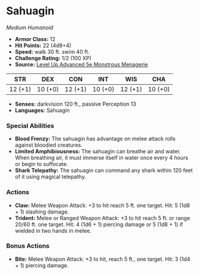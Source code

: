 # Sahuagin

*Medium* *Humanoid*

- **Armor Class:** 12
- **Hit Points:** 22 (4d8+4)
- **Speed:** walk 30 ft. swim 40 ft.
- **Challenge Rating:** 1/2 (100 XP)
- **Source:** [Level Up Advanced 5e Monstrous Menagerie](https://www.levelup5e.com)

| STR | DEX | CON | INT | WIS | CHA |
| --- | --- | --- | --- | --- | --- |
| 12 (+1) | 10 (+0) | 12 (+1) | 10 (+0) | 12 (+1) | 10 (+0) |

- **Senses:** darkvision 120 ft., passive Perception 13
- **Languages:** Sahuagin
### Special Abilities
- **Blood Frenzy:** The sahuagin has advantage on melee attack rolls against bloodied creatures.
- **Limited Amphibiousness:** The sahuagin can breathe air and water. When breathing air, it must immerse itself in water once every 4 hours or begin to suffocate.
- **Shark Telepathy:** The sahuagin can command any shark within 120 feet of it using magical telepathy.
### Actions
- **Claw:** Melee Weapon Attack: +3 to hit  reach 5 ft.  one target. Hit: 5 (1d8 + 1) slashing damage.
- **Trident:** Melee or Ranged Weapon Attack: +3 to hit  reach 5 ft. or range 20/60 ft.  one target. Hit: 4 (1d6 + 1) piercing damage  or 5 (1d8 + 1) if wielded in two hands in melee.
### Bonus Actions
- **Bite:** Melee Weapon Attack: +3 to hit, reach 5 ft., one target. Hit: 3 (1d4 + 1) piercing damage.

